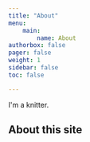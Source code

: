 ```yaml
---
title: "About"
menu:
    main:
        name: About
authorbox: false
pager: false
weight: 1
sidebar: false
toc: false

---
```

I'm a knitter.

## About this site